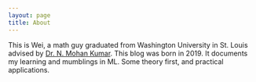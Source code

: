 ```yaml
---
layout: page
title: About
---
```


This is Wei, a math guy graduated from Washington University in St. Louis advised by [Dr. N. Mohan Kumar](https://math.wustl.edu/people/n-mohan-kumar). This blog was born in 2019. It documents my learning and mumblings in ML. Some theory first, and practical applications.
